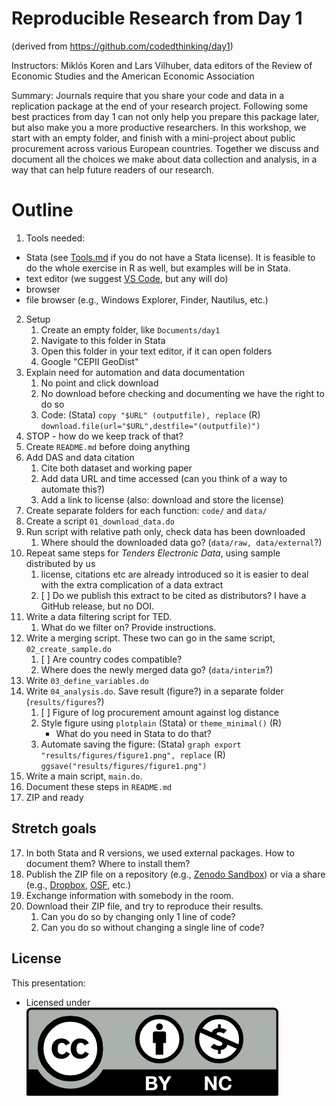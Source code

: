# Reproducible Research from Day 1 

(derived from https://github.com/codedthinking/day1)

Instructors: Miklós Koren and Lars Vilhuber, data editors of the Review of Economic Studies and the American Economic Association

Summary: Journals require that you share your code and data in a replication package at the end of your research project. Following some best practices from day 1 can not only help you prepare this package later, but also make you a more productive researchers. In this workshop, we start with an empty folder, and finish with a mini-project about public procurement across various European countries. Together we discuss and document all the choices we make about data collection and analysis, in a way that can help future readers of our research.

# Outline

1. Tools needed: 
  - Stata (see [Tools.md](Tools.md) if you do not have a Stata license). It is feasible to do the whole exercise in R as well, but examples will be in Stata.
  - text editor (we suggest [VS Code](https://code.visualstudio.com/), but any will do)
  - browser
  - file browser (e.g., Windows Explorer, Finder, Nautilus, etc.)
2. Setup
	1. Create an empty folder, like `Documents/day1`
	2. Navigate to this folder in Stata
	3. Open this folder in your text editor, if it can open folders
	4. Google "CEPII GeoDist"
3. Explain need for automation and data documentation 
	1. No point and click download
	2. No download before checking and documenting we have the right to do so
	3. Code: (Stata) `copy "$URL" (outputfile), replace` (R) `download.file(url="$URL",destfile="(outputfile)")`
4. STOP - how do we keep track of that?
4. Create `README.md` before doing anything
5. Add DAS and data citation
	1. Cite both dataset and working paper
	2. Add data URL and time accessed (can you think of a way to automate this?)
	3. Add a link to license (also: download and store the license)
6. Create separate folders for each function: `code/` and `data/`
7. Create a script `01_download_data.do`
8. Run script with relative path only, check data has been downloaded
   1. Where should the downloaded data go? (`data/raw, data/external`?)
9. Repeat same steps for *Tenders Electronic Data*, using sample distributed by us
	1. license, citations etc are already introduced so it is easier to deal with the extra complication of a data extract
	2. [ ] Do we publish this extract to be cited as distributors? I have a GitHub release, but no DOI.
10. Write a data filtering script for TED.
    1. What do we filter on? Provide instructions.
11. Write a merging script. These two can go in the same script, `02_create_sample.do`
	1. [ ] Are country codes compatible?
	2. Where does the newly merged data go? (`data/interim`?)
12. Write `03_define_variables.do`
13. Write `04_analysis.do`. Save result (figure?) in a separate folder (`results/figures`?)
	1. [ ] Figure of log procurement amount against log distance
	2. Style figure using `plotplain` (Stata) or `theme_minimal()` (R)
	   - What do you need in Stata to do that?
	3. Automate saving the figure: (Stata) `graph export "results/figures/figure1.png", replace` (R) `ggsave("results/figures/figure1.png")`
14. Write a main script, `main.do`.
15. Document these steps in `README.md`
16. ZIP and ready

## Stretch goals

17. In both Stata and R versions, we used external packages. How to document them? Where to install them?
18. Publish the ZIP file on a repository (e.g., [Zenodo Sandbox](https://sandbox.zenodo.org/)) or via a share (e.g., [Dropbox](https://www.dropbox.com/), [OSF](https://osf.io/), etc.)
19. Exchange information with somebody in the room.
20. Download their ZIP file, and try to reproduce their results.
    1. Can you do so by changing only 1 line of code?
	2. Can you do so without changing a single line of code?



## License

This presentation:

- Licensed under [![CC BY-NC 4.0](/images/by-nc.png)](https://creativecommons.org/licenses/by-nc/4.0/)
